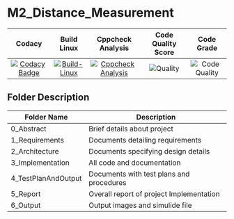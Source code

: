 # M2_Distance_Measurement

|Codacy| Build Linux| Cppcheck Analysis| Code Quality Score | Code Grade |
| :---: | :---: | :---: | :---: | :---: |
[![Codacy Badge](https://app.codacy.com/project/badge/Grade/90cc32738aa94454a3689d2090de98ec)](https://www.codacy.com/gh/supraja-vura/M2_Distance_Measurement/dashboard?utm_source=github.com&amp;utm_medium=referral&amp;utm_content=supraja-vura/M2_Distance_Measurement&amp;utm_campaign=Badge_Grade)|[![Build-Linux](https://github.com/supraja-vura/M2_Distance_Measurement/actions/workflows/build.yml/badge.svg)](https://github.com/supraja-vura/M2_Distance_Measurement/actions/workflows/build.yml)|[![Cppcheck Analysis](https://github.com/supraja-vura/M2_Distance_Measurement/actions/workflows/c-cpp.yml/badge.svg)](https://github.com/supraja-vura/M2_Distance_Measurement/actions/workflows/c-cpp.yml)|![Quality](https://api.codiga.io/project/33125/score/svg) | ![Code Quality](https://api.codiga.io/project/33125/status/svg) |

## Folder	Description
 Folder Name | Description
 ------------|---------------------------
0_Abstract |  Brief details about project
1_Requirements  |	Documents detailing requirements|
2_Architecture|Documents specifying design details
3_Implementation	|All code and documentation
4_TestPlanAndOutput|	Documents with test plans and procedures
5_Report| Overall report of project Implementation
6_Output| Output images and simulide file
